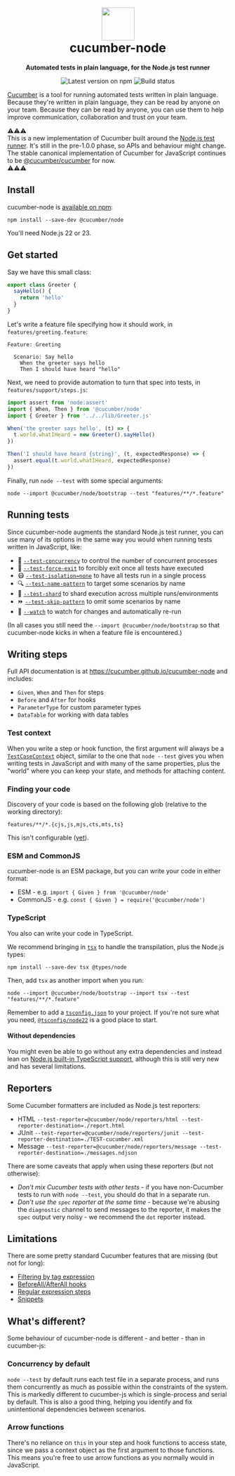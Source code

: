 <h1 align="center">
  <img alt="" width="75" src="https://github.com/cucumber.png"/>
  <br>
  cucumber-node
</h1>
<p align="center">
  <b>Automated tests in plain language, for the Node.js test runner</b>
</p>

<p align="center">
  <a href="https://www.npmjs.com/package/@cucumber/node" style="text-decoration: none"><img src="https://img.shields.io/npm/v/@cucumber/node?style=flat&color=dark-green" alt="Latest version on npm"></a>
  <a href="https://github.com/cucumber/cucumber-node/actions" style="text-decoration: none"><img src="https://github.com/cucumber/cucumber-node/actions/workflows/test.yaml/badge.svg" alt="Build status"></a>
</p>

[Cucumber](https://github.com/cucumber) is a tool for running automated tests written in plain language. Because they're
written in plain language, they can be read by anyone on your team. Because they can be
read by anyone, you can use them to help improve communication, collaboration and trust on
your team.

⚠️⚠️⚠️  
This is a new implementation of Cucumber built around the [Node.js test runner](https://nodejs.org/api/test.html). It's still in the pre-1.0.0 phase, so APIs and behaviour might change. The stable canonical implementation of Cucumber for JavaScript continues to be [@cucumber/cucumber](https://github.com/cucumber/cucumber-js) for now.  
⚠️⚠️⚠️

## Install

cucumber-node is [available on npm](https://www.npmjs.com/package/@cucumber/node):

```shell
npm install --save-dev @cucumber/node
```

You'll need Node.js 22 or 23.

## Get started

Say we have this small class:

```js
export class Greeter {
  sayHello() {
    return 'hello'
  }
}
```

Let's write a feature file specifying how it should work, in `features/greeting.feature`:

```gherkin
Feature: Greeting

  Scenario: Say hello
    When the greeter says hello
    Then I should have heard "hello"
```

Next, we need to provide automation to turn that spec into tests, in `features/support/steps.js`:

```js
import assert from 'node:assert'
import { When, Then } from '@cucumber/node'
import { Greeter } from '../../lib/Greeter.js'

When('the greeter says hello', (t) => {
  t.world.whatIHeard = new Greeter().sayHello()
})

Then('I should have heard {string}', (t, expectedResponse) => {
  assert.equal(t.world.whatIHeard, expectedResponse)
})
```

Finally, run `node --test` with some special arguments:

```shell
node --import @cucumber/node/bootstrap --test "features/**/*.feature"
```

## Running tests

Since cucumber-node augments the standard Node.js test runner, you can use many of its options in the same way you would when running tests written in JavaScript, like:

- 🔀 [`--test-concurrency`](https://nodejs.org/api/cli.html#--test-concurrency) to control the number of concurrent processes
- 🏃 [`--test-force-exit`](https://nodejs.org/api/cli.html#--test-force-exit) to forcibly exit once all tests have executed
- 😷 [`--test-isolation=none`](https://nodejs.org/api/cli.html#--test-isolationmode) to have all tests run in a single process
- 🔍 [`--test-name-pattern`](https://nodejs.org/api/cli.html#--test-name-pattern) to target some scenarios by name
- 💎 [`--test-shard`](https://nodejs.org/api/cli.html#--test-shard) to shard execution across multiple runs/environments
- ⏩ [`--test-skip-pattern`](https://nodejs.org/api/cli.html#--test-skip-pattern) to omit some scenarios by name
- 👀 [`--watch`](https://nodejs.org/api/cli.html#--watch) to watch for changes and automatically re-run

(In all cases you still need the `--import @cucumber/node/bootstrap` so that cucumber-node kicks in when a feature file is encountered.)

## Writing steps

Full API documentation is at https://cucumber.github.io/cucumber-node and includes:

- `Given`, `When` and `Then` for steps
- `Before` and `After` for hooks
- `ParameterType` for custom parameter types
- `DataTable` for working with data tables

### Test context

When you write a step or hook function, the first argument will always be a [`TestCaseContext`](https://cucumber.github.io/cucumber-node/types/TestCaseContext.html) object, similar to the one that `node --test` gives you when writing tests in JavaScript and with many of the same properties, plus the "world" where you can keep your state, and methods for attaching content.

### Finding your code

Discovery of your code is based on the following glob (relative to the working directory):

```
features/**/*.{cjs,js,mjs,cts,mts,ts}
```

This isn't configurable ([yet](https://github.com/cucumber/cucumber-node/issues/10)).

### ESM and CommonJS

cucumber-node is an ESM package, but you can write your code in either format:

- ESM - e.g. `import { Given } from '@cucumber/node'`
- CommonJS - e.g. `const { Given } = require('@cucumber/node')`

### TypeScript

You also can write your code in TypeScript.

We recommend bringing in [`tsx`](https://www.npmjs.com/package/tsx) to handle the transpilation, plus the Node.js types:

```shell
npm install --save-dev tsx @types/node
```

Then, add `tsx` as another import when you run:

```shell
node --import @cucumber/node/bootstrap --import tsx --test "features/**/*.feature"
```

Remember to add a [`tsconfig.json`](https://www.typescriptlang.org/tsconfig/) to your project. If you're not sure what you need, [`@tsconfig/node22`](https://www.npmjs.com/package/@tsconfig/node22) is a good place to start.

#### Without dependencies

You might even be able to go without any extra dependencies and instead lean on [Node.js built-in TypeScript support](https://nodejs.org/api/typescript.html), although this is still very new and has several limitations.

## Reporters

Some Cucumber formatters are included as Node.js test reporters:

- HTML `--test-reporter=@cucumber/node/reporters/html --test-reporter-destination=./report.html`
- JUnit `--test-reporter=@cucumber/node/reporters/junit --test-reporter-destination=./TEST-cucumber.xml`
- Message `--test-reporter=@cucumber/node/reporters/message --test-reporter-destination=./messages.ndjson`

There are some caveats that apply when using these reporters (but not otherwise):

- *Don't mix Cucumber tests with other tests* - if you have non-Cucumber tests to run with `node --test`, you should do that in a separate run.
- *Don't use the `spec` reporter at the same time* - because we're abusing the `diagnostic` channel to send messages to the reporter, it makes the `spec` output very noisy - we recommend the `dot` reporter instead.

## Limitations

There are some pretty standard Cucumber features that are missing (but not for long):

- [Filtering by tag expression](https://github.com/cucumber/cucumber-node/issues/9)
- [BeforeAll/AfterAll hooks](https://github.com/cucumber/cucumber-node/issues/8)
- [Regular expression steps](https://github.com/cucumber/cucumber-node/issues/6)
- [Snippets](https://github.com/cucumber/cucumber-node/issues/36)

## What's different?

Some behaviour of cucumber-node is different - and better - than in cucumber-js:

### Concurrency by default

`node --test` by default runs each test file in a separate process, and runs them concurrently as much as possible within the constraints of the system. This is markedly different to cucumber-js which is single-process and serial by default. This is also a good thing, helping you identify and fix unintentional dependencies between scenarios.

### Arrow functions

There's no reliance on `this` in your step and hook functions to access state, since we pass a context object as the first argument to those functions. This means you're free to use arrow functions as you normally would in JavaScript.


